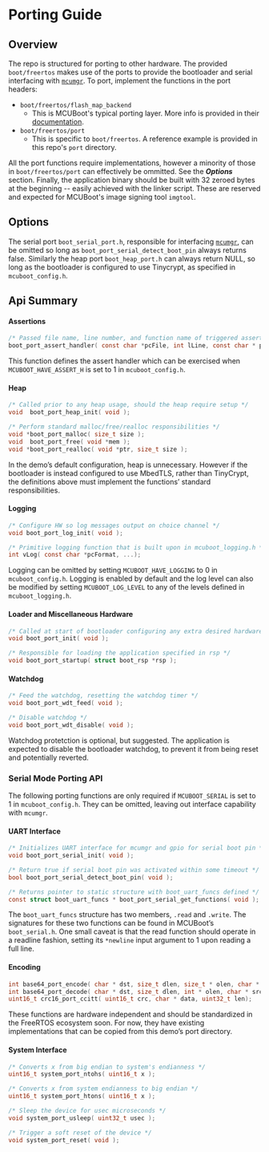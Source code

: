 # Porting Guide

## Overview

The repo is structured for porting to other hardware. The provided `boot/freertos` makes use of the ports to provide the bootloader and serial interfacing with [`mcumgr`](https://github.com/apache/mynewt-mcumgr-cli).
To port, implement the functions in the port headers:
- `boot/freertos/flash_map_backend`
    - This is MCUBoot's typical porting layer. More info is provided in their [documentation](https://github.com/mcu-tools/mcuboot/blob/main/docs/PORTING.md).
- `boot/freertos/port`
    - This is specific to `boot/freertos`. A reference example is provided in this repo's `port` directory.

All the port functions require implementations, however a minority of those in `boot/freertos/port` can effectively be ommitted. See the **_Options_** section.
Finally, the application binary should be built with 32 zeroed bytes at the beginning -- easily achieved with the linker script. These are reserved and expected for MCUBoot's image signing tool `imgtool`.

## Options
The serial port `boot_serial_port.h`, responsible for interfacing [`mcumgr`](https://github.com/apache/mynewt-mcumgr-cli), can be omitted so long as `boot_port_serial_detect_boot_pin` always returns false.
Similarly the heap port `boot_heap_port.h` can always return NULL, so long as the bootloader is configured to use Tinycrypt, as specified in `mcuboot_config.h`.

## Api Summary

#### Assertions
```c
/* Passed file name, line number, and function name of triggered assertion */
boot_port_assert_handler( const char *pcFile, int lLine, const char * pcFunc  );
```

This function defines the assert handler which can be exercised when `MCUBOOT_HAVE_ASSERT_H` is set to 1 in `mcuboot_config.h`.

#### Heap
```c
/* Called prior to any heap usage, should the heap require setup */
void  boot_port_heap_init( void );

/* Perform standard malloc/free/realloc responsibilities */
void *boot_port_malloc( size_t size );
void  boot_port_free( void *mem );
void *boot_port_realloc( void *ptr, size_t size );
```

In the demo’s default configuration, heap is unnecessary. However if the bootloader is instead configured to use MbedTLS, rather than TinyCrypt, the definitions above must implement the functions’ standard responsibilities.

#### Logging
```c
/* Configure HW so log messages output on choice channel */
void boot_port_log_init( void );

/* Primitive logging function that is built upon in mcuboot_logging.h */
int vLog( const char *pcFormat, ...);
```

Logging can be omitted by setting `MCUBOOT_HAVE_LOGGING` to 0 in `mcuboot_config.h`. Logging is enabled by default and the log level can also be modified by setting `MCUBOOT_LOG_LEVEL` to any of the levels defined in `mcuboot_logging.h`.

#### Loader and Miscellaneous Hardware
```c
/* Called at start of bootloader configuring any extra desired hardware such as watchdog */
void boot_port_init( void );

/* Responsible for loading the application specified in rsp */
void boot_port_startup( struct boot_rsp *rsp );
```

#### Watchdog 
```c
/* Feed the watchdog, resetting the watchdog timer */
void boot_port_wdt_feed( void );

/* Disable watchdog */
void boot_port_wdt_disable( void );
```

Watchdog protetction is optional, but suggested. The application is expected to disable the bootloader watchdog, to prevent it from being reset and potentially reverted.

### Serial Mode Porting API
The following porting functions are only required if `MCUBOOT_SERIAL` is set to 1 in `mcuboot_config.h`. They can be omitted, leaving out interface capability with `mcumgr`.

#### UART Interface
```c
/* Initializes UART interface for mcumgr and gpio for serial boot pin */
void boot_port_serial_init( void );

/* Return true if serial boot pin was activated within some timeout */
bool boot_port_serial_detect_boot_pin( void );

/* Returns pointer to static structure with boot_uart_funcs defined */
const struct boot_uart_funcs * boot_port_serial_get_functions( void );
```

The `boot_uart_funcs` structure has two members, `.read` and `.write`. The signatures for these two functions can be found in MCUBoot’s `boot_serial.h`. One small caveat is that the read function should operate in a readline fashion, setting its `*newline` input argument to 1 upon reading a full line.

#### Encoding
```c
int base64_port_encode( char * dst, size_t dlen, size_t * olen, char * src, size_t slen );
int base64_port_decode( char * dst, size_t dlen, int * olen, char * src, size_t slen );
uint16_t crc16_port_ccitt( uint16_t crc, char * data, uint32_t len);
```

These functions are hardware independent and should be standardized in the FreeRTOS ecosystem soon. For now, they have existing implementations that can be copied from this demo’s port directory.

#### System Interface
```c
/* Converts x from big endian to system's endianness */
uint16_t system_port_ntohs( uint16_t x );

/* Converts x from system endianness to big endian */
uint16_t system_port_htons( uint16_t x );

/* Sleep the device for usec microseconds */
void system_port_usleep( uint32_t usec );

/* Trigger a soft reset of the device */
void system_port_reset( void );
```
